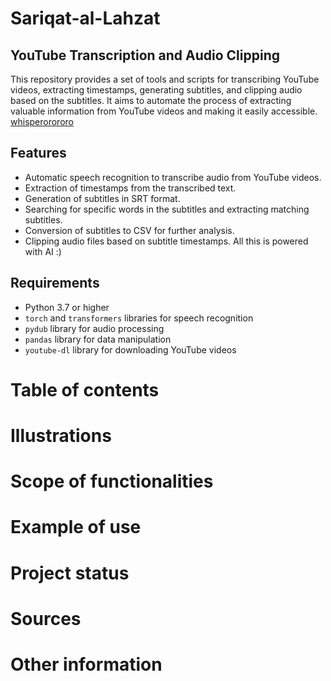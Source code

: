 # Sariqat-al-Lahzat

## YouTube Transcription and Audio Clipping

This repository provides a set of tools and scripts for transcribing YouTube videos, extracting timestamps, generating subtitles, and clipping audio based on the subtitles. It aims to automate the process of extracting valuable information from YouTube videos and making it easily accessible.
[whisperorororo](Sariqat-al-Lahzat.png)
## Features

- Automatic speech recognition to transcribe audio from YouTube videos.
- Extraction of timestamps from the transcribed text.
- Generation of subtitles in SRT format.
- Searching for specific words in the subtitles and extracting matching subtitles.
- Conversion of subtitles to CSV for further analysis.
- Clipping audio files based on subtitle timestamps.
All this is powered with AI :)
## Requirements

- Python 3.7 or higher
- `torch` and `transformers` libraries for speech recognition
- `pydub` library for audio processing
- `pandas` library for data manipulation
- `youtube-dl` library for downloading YouTube videos

# Table of contents 

# Illustrations 

# Scope of functionalities 

# Example of use 

# Project status 

# Sources 

# Other information 
